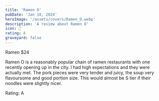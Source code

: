 ```yaml
---
title: 'Ramen O'
pubDate: 'Jan 10, 2024'
heroImage: '/assets/covers/Ramen_O.webp'
description: 'A review about Ramen O'
icon: 🍥
rating: A
graveyard: false
---
```


Ramen $24

Ramen O is a reasonably popular chain of ramen restaurants with one recently opening up in the city. I had high expectations and they were actually met. The pork pieces were very tender and juicy, the soup very flavoursome and good portion size. This would almost be S tier if their noodles were slightly nicer.

Rating: A
